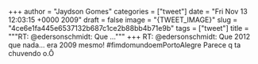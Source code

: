 
+++
author = "Jaydson Gomes"
categories = ["tweet"]
date = "Fri Nov 13 12:03:15 +0000 2009"
draft = false
image = "{TWEET_IMAGE}"
slug = "4ce6e1fa445e6537132b687c1ce2b88bb4b71e9b"
tags = ["tweet"]
title = """RT: @edersonschmidt: Que ..."""
+++
RT: @edersonschmidt: Que 2012 que nada... era 2009 mesmo! #fimdomundoemPortoAlegre Parece q ta chuvendo o.Ô
